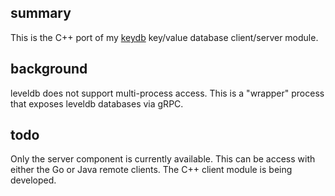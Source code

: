 ## summary

This is the C++ port of my [keydb](https://github.com/robaho/leveldbr) key/value database client/server module.

## background

leveldb does not support multi-process access. This is a "wrapper" process that exposes leveldb databases via gRPC.

## todo

Only the server component is currently available. This can be access with either the Go or Java remote clients. The C++ client module is being developed.

